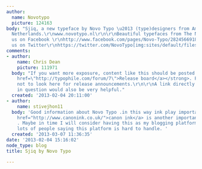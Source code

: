 ```yaml
---
author:
  name: Novotypo
  picture: 124163
body: "Sjiq, a new typeface by Novo Typo \u2013 (type)designers from Amsterdam, The
  Netherlands.\r\nwww.novotypo.nl\r\n\r\nBeautiful typefaces from The Netherlands\r\nwww.novotypo.nl\r\nFind
  us on Facebook \r\nhttp://www.facebook.com/pages/Novo-Typo/282456691809567\r\nFollow
  us on Twitter\r\nhttps://twitter.com/NovoTypo[img:sites/default/files/old-images/T0000_00_6722.jpg][img:sites/default/files/old-images/T0000_01_6718.jpg][img:sites/default/files/old-images/T0000_02_5639.jpg][img:sites/default/files/old-images/T0000_03_4766.jpg][img:sites/default/files/old-images/T0000_04_4368.jpg][img:sites/default/files/old-images/T0000_05_3509.jpg][img:sites/default/files/old-images/T0000_06_3600.jpg][img:sites/default/files/old-images/T0000_07_4422.jpg]"
comments:
- author:
    name: Chris Dean
    picture: 111971
  body: "If you want more exposure, content like this should be posted on the <strong><a
    href=\"http://typophile.com/forum/7\">Release board</a></strong>. People tend
    not to look here for release announcements.\r\n\r\nA link directly to the typeface
    in question would also be very helpful."
  created: '2013-02-04 20:11:00'
- author:
    name: stivejhon11
  body: 'Good information about Novo Typo .in this way ink play important roll .<a
    href="http://www.canonink.co.uk/">canon ink</a> is another important type of ink
    . Maybe in time I will consider having this as my blogging platform. Even though
    lots of people saying this platform is hard to handle. '
  created: '2013-03-07 11:36:35'
date: '2013-02-04 15:16:02'
node_type: blog
title: Sjiq by Novo Typo

---
```

